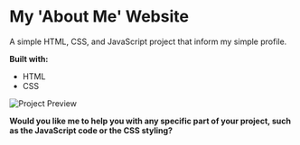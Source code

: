 # My 'About Me' Website

A simple HTML, CSS, and JavaScript project that inform my simple profile. 

**Built with:**
* HTML
* CSS

![Project Preview](https://github.com/MuhammadKurniaSani-me/Muhammad-Kurnia-Sani_Home_Data/blob/abcc1f6bf0f36976662196bb05949aa3a9ee7a1f/sani-profile.jpeg)

**Would you like me to help you with any specific part of your project, such as the JavaScript code or the CSS styling?**
